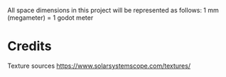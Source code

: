 All space dimensions in this project will be represented as follows: 1 mm (megameter) = 1 godot meter

# Credits
Texture sources
	https://www.solarsystemscope.com/textures/
